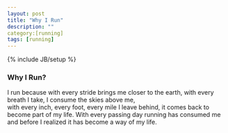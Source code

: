 ```yaml
---
layout: post
title: "Why I Run"
description: ""
category:[running] 
tags: [running]
---
```

{% include JB/setup %}
### Why I Run?

I run because with every stride brings me closer to the earth, 
with every breath I take, I consume the skies above me,  
with every inch, every foot, every mile I leave behind, it comes back to become part of my life. 
With every passing day running has consumed me and before I realized it has become a way of my life.

